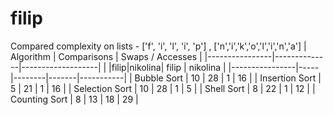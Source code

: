 # filip
Compared complexity on lists - ['f', 'i', 'l', 'i', 'p'] , ['n','i','k','o','l','i','n','a']
| Algorithm      | Comparisons  | Swaps / Accesses  |
|----------------|--------------|-------------------|
|                |filip|nikolina| filip | nikolina  |
|----------------|-----|--------|-------|-----------|
| Bubble Sort    |  10 | 28     |   1   |  16       |
| Insertion Sort |  5  | 21     |   1   |  16       |
| Selection Sort |  10 | 28     |   1   |  5        |
| Shell Sort     |  8  | 22     |   1   |  12       |
| Counting Sort  |  8  | 13     |   18  |  29       |
